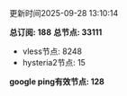 更新时间2025-09-28 13:10:14

**总订阅: 188**
**总节点: 33111**
- vless节点: 8248
- hysteria2节点: 15

**google ping有效节点: 128**
